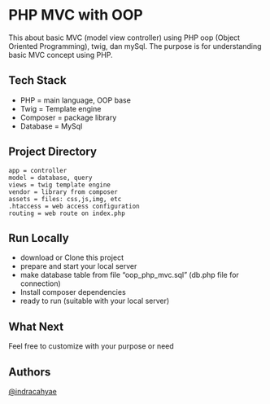 
# PHP MVC with OOP
This about basic MVC (model view controller) using PHP oop (Object Oriented Programming), twig, dan mySql. 
The purpose is for understanding basic MVC concept using PHP.


## Tech Stack
- PHP = main language, OOP base
- Twig = Template engine
- Composer = package library
- Database = MySql


## Project Directory
    app = controller
    model = database, query
    views = twig template engine
    vendor = library from composer 
    assets = files: css,js,img, etc
    .htaccess = web access configuration
    routing = web route on index.php

## Run Locally
- download or Clone this project
- prepare and start your local server
- make database table from file “oop_php_mvc.sql” (db.php file for connection)
- Install composer dependencies
- ready to run (suitable with your local server)


## What Next
Feel free to customize with your purpose or need
## Authors
[@indracahyae](https://www.github.com/indracahyae)

